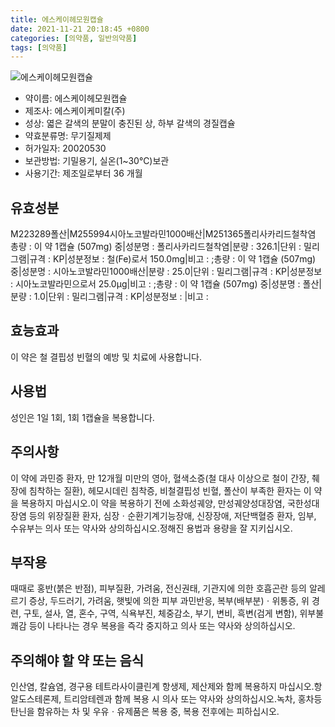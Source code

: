 ```yaml
---
title: 에스케이헤모원캡슐
date: 2021-11-21 20:18:45 +0800
categories: [의약품, 일반의약품]
tags: [의약품]
---
```

![에스케이헤모원캡슐](https://nedrug.mfds.go.kr/pbp/cmn/itemImageDownload/1NOwp2F6P1j)

- 약이름: 에스케이헤모원캡슐
- 제조사: 에스케이케미칼(주)
- 성상: 엷은 갈색의 분말이 충진된 상, 하부 갈색의 경질캡슐
- 약효분류명: 무기질제제
- 허가일자: 20020530
- 보관방법: 기밀용기, 실온(1~30℃)보관
- 사용기간: 제조일로부터 36 개월
## 유효성분
M223289폴산|M255994시아노코발라민1000배산|M251365폴리사카리드철착염
총량 : 이 약 1캡슐 (507mg) 중|성분명 : 폴리사카리드철착염|분량 : 326.1|단위 : 밀리그램|규격 : KP|성분정보 : 철(Fe)로서 150.0mg|비고 : ;총량 : 이 약 1캡슐 (507mg) 중|성분명 : 시아노코발라민1000배산|분량 : 25.0|단위 : 밀리그램|규격 : KP|성분정보 : 시아노코발라민으로서 25.0μg|비고 : ;총량 : 이 약 1캡슐 (507mg) 중|성분명 : 폴산|분량 : 1.0|단위 : 밀리그램|규격 : KP|성분정보 : |비고 :
## 효능효과
이 약은 철 결핍성 빈혈의 예방 및 치료에 사용합니다.
## 사용법
성인은 1일 1회, 1회 1캡슐을 복용합니다.
## 주의사항
이 약에 과민증 환자, 만 12개월 미만의 영아, 혈색소증(철 대사 이상으로 철이 간장, 췌장에 침착하는 질환), 헤모시데린 침착증, 비철결핍성 빈혈, 폴산이 부족한 환자는 이 약을 복용하지 마십시오.이 약을 복용하기 전에 소화성궤양, 만성궤양성대장염, 국한성대장염 등의 위장질환 환자, 심장ㆍ순환기계기능장애, 신장장애, 저단백혈증 환자, 임부, 수유부는 의사 또는 약사와 상의하십시오.정해진 용법과 용량을 잘 지키십시오.
## 부작용
때때로 홍반(붉은 반점), 피부질환, 가려움, 전신권태, 기관지에 의한 호흡곤란 등의 알레르기 증상, 두드러기, 가려움, 햇빛에 의한 피부 과민반응, 복부(배부분)ㆍ위통증, 위 경련, 구토, 설사, 열, 혼수, 구역, 식욕부진, 체중감소, 부기, 변비, 흑변(검게 변함), 위부불쾌감 등이 나타나는 경우 복용을 즉각 중지하고 의사 또는 약사와 상의하십시오.
## 주의해야 할 약 또는 음식
인산염, 칼슘염, 경구용 테트라사이클린계 항생제, 제산제와 함께 복용하지 마십시오.항알도스테론제, 트리암테렌과 함께 복용 시 의사 또는 약사와 상의하십시오.녹차, 홍차등 탄닌을 함유하는 차 및 우유ㆍ유제품은 복용 중, 복용 전후에는 피하십시오.
